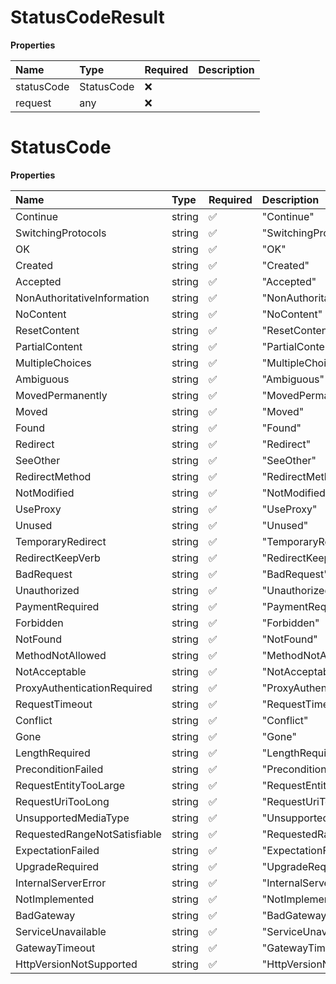 # StatusCodeResult

**Properties**

| Name       | Type       | Required | Description |
| :--------- | :--------- | :------- | :---------- |
| statusCode | StatusCode | ❌       |             |
| request    | any        | ❌       |             |

# StatusCode

**Properties**

| Name                         | Type   | Required | Description                    |
| :--------------------------- | :----- | :------- | :----------------------------- |
| Continue                     | string | ✅       | "Continue"                     |
| SwitchingProtocols           | string | ✅       | "SwitchingProtocols"           |
| OK                           | string | ✅       | "OK"                           |
| Created                      | string | ✅       | "Created"                      |
| Accepted                     | string | ✅       | "Accepted"                     |
| NonAuthoritativeInformation  | string | ✅       | "NonAuthoritativeInformation"  |
| NoContent                    | string | ✅       | "NoContent"                    |
| ResetContent                 | string | ✅       | "ResetContent"                 |
| PartialContent               | string | ✅       | "PartialContent"               |
| MultipleChoices              | string | ✅       | "MultipleChoices"              |
| Ambiguous                    | string | ✅       | "Ambiguous"                    |
| MovedPermanently             | string | ✅       | "MovedPermanently"             |
| Moved                        | string | ✅       | "Moved"                        |
| Found                        | string | ✅       | "Found"                        |
| Redirect                     | string | ✅       | "Redirect"                     |
| SeeOther                     | string | ✅       | "SeeOther"                     |
| RedirectMethod               | string | ✅       | "RedirectMethod"               |
| NotModified                  | string | ✅       | "NotModified"                  |
| UseProxy                     | string | ✅       | "UseProxy"                     |
| Unused                       | string | ✅       | "Unused"                       |
| TemporaryRedirect            | string | ✅       | "TemporaryRedirect"            |
| RedirectKeepVerb             | string | ✅       | "RedirectKeepVerb"             |
| BadRequest                   | string | ✅       | "BadRequest"                   |
| Unauthorized                 | string | ✅       | "Unauthorized"                 |
| PaymentRequired              | string | ✅       | "PaymentRequired"              |
| Forbidden                    | string | ✅       | "Forbidden"                    |
| NotFound                     | string | ✅       | "NotFound"                     |
| MethodNotAllowed             | string | ✅       | "MethodNotAllowed"             |
| NotAcceptable                | string | ✅       | "NotAcceptable"                |
| ProxyAuthenticationRequired  | string | ✅       | "ProxyAuthenticationRequired"  |
| RequestTimeout               | string | ✅       | "RequestTimeout"               |
| Conflict                     | string | ✅       | "Conflict"                     |
| Gone                         | string | ✅       | "Gone"                         |
| LengthRequired               | string | ✅       | "LengthRequired"               |
| PreconditionFailed           | string | ✅       | "PreconditionFailed"           |
| RequestEntityTooLarge        | string | ✅       | "RequestEntityTooLarge"        |
| RequestUriTooLong            | string | ✅       | "RequestUriTooLong"            |
| UnsupportedMediaType         | string | ✅       | "UnsupportedMediaType"         |
| RequestedRangeNotSatisfiable | string | ✅       | "RequestedRangeNotSatisfiable" |
| ExpectationFailed            | string | ✅       | "ExpectationFailed"            |
| UpgradeRequired              | string | ✅       | "UpgradeRequired"              |
| InternalServerError          | string | ✅       | "InternalServerError"          |
| NotImplemented               | string | ✅       | "NotImplemented"               |
| BadGateway                   | string | ✅       | "BadGateway"                   |
| ServiceUnavailable           | string | ✅       | "ServiceUnavailable"           |
| GatewayTimeout               | string | ✅       | "GatewayTimeout"               |
| HttpVersionNotSupported      | string | ✅       | "HttpVersionNotSupported"      |

<!-- This file was generated by liblab | https://liblab.com/ -->
